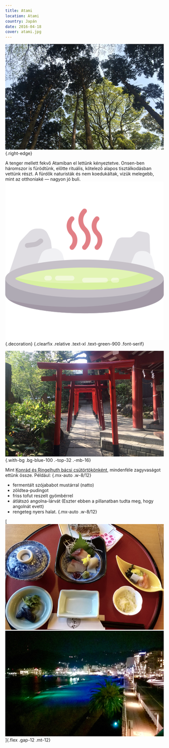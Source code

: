```yaml
---
title: Atami
location: Atami
country: Japán
date: 2016-04-18
cover: atami.jpg
---
```


![](../../img/0418-1.jpg){.right-edge}

A tenger mellett fekvő Atamiban el lettünk kényeztetve. Onsen-ben háromszor is fürödtünk, előtte rituális, kötelező alapos tisztálkodásban vettünk részt. A fürdők naturisták és nem koedukáltak, vizük melegebb, mint az otthoniaké — nagyon jó buli. ![](../../img/onsen.png){.decoration}
{.clearfix .relative .text-xl .text-green-900 .font-serif}


![](../../img/0418-2.jpg){.with-bg .bg-blue-100 .-top-32 .-mb-16}

Mint [Konrád és Ringelhuth bácsi csütörtökönként](http://www.mek.iif.hu/porta/szint/human/szepirod/kulfoldi/kastner/majus35/majus35.htm), mindenféle zagyvaságot ettünk össze. Például:
{.mx-auto .w-8/12}
- fermentált szójababot mustárral (natto)
- zöldtea-pudingot
- friss tofut reszelt gyömbérrel
- átlátszó angolna-lárvát (Eszter ebben a pillanatban tudta meg, hogy angolnát evett)
- rengeteg nyers halat.
{.mx-auto .w-8/12}

[
![](../../img/0418-3.jpg)
![](../../img/0418-4.jpg)
]{.flex .gap-12 .mt-12}
